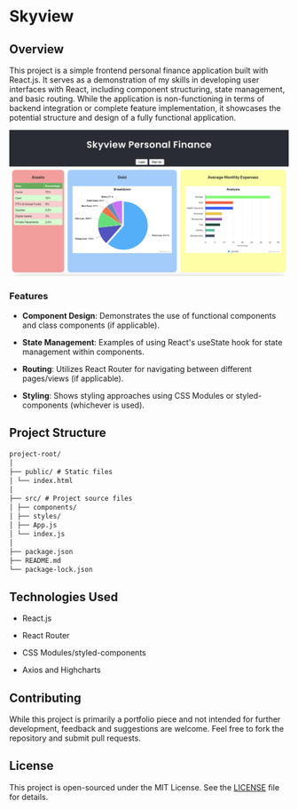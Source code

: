 # Skyview

## Overview
This project is a simple frontend personal finance application built with React.js. It serves as a demonstration of my skills in developing user interfaces with React, including component structuring, state management, and basic routing. While the application is non-functioning in terms of backend integration or complete feature implementation, it showcases the potential structure and design of a fully functional application.

![Alt text](public/screenshot.png)


### Features

- **Component Design**: Demonstrates the use of functional components and class components (if applicable).

- **State Management**: Examples of using React's useState hook for state management within components.

- **Routing**: Utilizes React Router for navigating between different pages/views (if applicable).

- **Styling**: Shows styling approaches using CSS Modules or styled-components (whichever is used).

## Project Structure
```
project-root/
│
├── public/ # Static files
│ └── index.html
│
├── src/ # Project source files
│ ├── components/
│ ├── styles/
│ ├── App.js
│ └── index.js
│
├── package.json
├── README.md
└── package-lock.json
```

## Technologies Used
- React.js

- React Router

- CSS Modules/styled-components

- Axios and Highcharts

## Contributing
While this project is primarily a portfolio piece and not intended for further development, feedback and suggestions are welcome. Feel free to fork the repository and submit pull requests.


## License
This project is open-sourced under the MIT License. See the [LICENSE](LICENSE) file for details.
